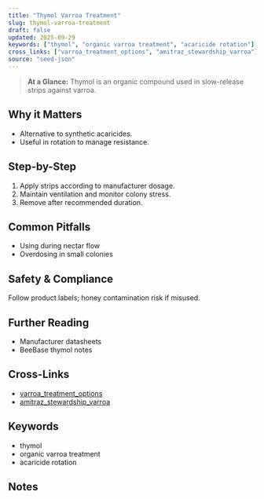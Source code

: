 ```yaml
---
title: "Thymol Varroa Treatment"
slug: thymol-varroa-treatment
draft: false
updated: 2025-09-29
keywords: ["thymol", "organic varroa treatment", "acaricide rotation"]
cross_links: ["varroa_treatment_options", "amitraz_stewardship_varroa"]
source: "seed-json"
---
```


> **At a Glance:** Thymol is an organic compound used in slow-release strips against varroa.

## Why it Matters
- Alternative to synthetic acaricides.
- Useful in rotation to manage resistance.

## Step-by-Step
1) Apply strips according to manufacturer dosage.
2) Maintain ventilation and monitor colony stress.
3) Remove after recommended duration.

## Common Pitfalls
- Using during nectar flow
- Overdosing in small colonies

## Safety & Compliance
Follow product labels; honey contamination risk if misused.

## Further Reading
- Manufacturer datasheets
- BeeBase thymol notes

## Cross-Links
- [varroa_treatment_options](/topics/varroa-treatment-options/)
- [amitraz_stewardship_varroa](/topics/amitraz-stewardship-varroa/)

## Keywords
- thymol
- organic varroa treatment
- acaricide rotation

## Notes
